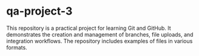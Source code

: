 # qa-project-3
This repository is a practical project for learning Git and GitHub. It demonstrates the creation and management of branches, file uploads, and integration workflows. The repository includes examples of files in various formats.
